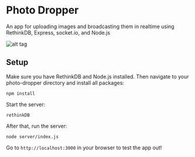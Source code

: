 # Photo Dropper
An app for uploading images and broadcasting them in realtime using RethinkDB, Express, socket.io, and Node.js

![alt tag](https://raw.github.com/zroyer/photo-dropper/preview.gif)

## Setup

Make sure you have RethinkDB and Node.js installed. Then navigate to your photo-dropper directory and install all packages:

```
npm install
```
Start the server:

```
rethinkDB
```

After that, run the server:

```
node server/index.js
```

Go to `http://localhost:3000` in your browser to test the app out!
